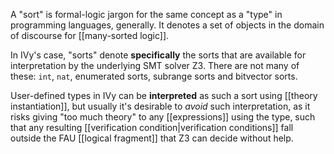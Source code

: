 A "sort" is formal-logic jargon for the same concept as a "type" in programming languages, generally. It denotes a set of objects in the domain of discourse for [[many-sorted logic]].

In IVy's case, "sorts" denote **specifically** the sorts that are available for interpretation by the underlying SMT solver Z3. There are not many of these: `int`, `nat`, enumerated sorts, subrange sorts and bitvector sorts.

User-defined types in IVy can be **interpreted** as such a sort using [[theory instantiation]], but usually it's desirable to *avoid* such interpretation, as it risks giving "too much theory" to any [[expressions]] using the type, such that any resulting [[verification condition|verification conditions]] fall outside the FAU [[logical fragment]] that Z3 can decide without help.